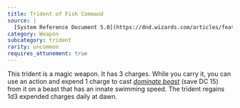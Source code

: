 ```yaml
---
title: Trident of Fish Command
source: |
  [System Reference Document 5.0](https://dnd.wizards.com/articles/features/systems-reference-document-srd)
category: Weapon
subcategory: trident
rarity: uncommon
requires_attunement: true
---
```


This trident is a magic weapon. It has 3 charges. While you carry it, you can use an action and expend 1 charge to cast [*dominate beast*](/spells/dominate-beast/) (save DC 15) from it on a beast that has an innate swimming speed. The trident regains 1d3 expended charges daily at dawn.
